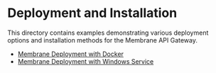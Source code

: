 # Deployment and Installation

This directory contains examples demonstrating various deployment options and installation methods for the Membrane API Gateway.

- [Membrane Deployment with Docker](docker#membrane-deployment-with-docker)
- [Membrane Deployment with Windows Service](windows-service#membrane-deployment-with-windows-service)